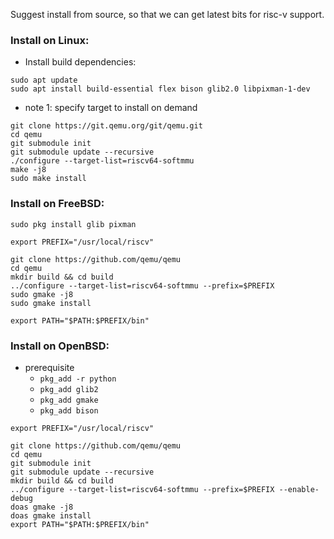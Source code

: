 Suggest install from source, so that we can get latest bits for risc-v support.

### Install on Linux:
- Install build dependencies:
```
sudo apt update
sudo apt install build-essential flex bison glib2.0 libpixman-1-dev
```

- note 1: specify target to install on demand
```
git clone https://git.qemu.org/git/qemu.git
cd qemu
git submodule init
git submodule update --recursive
./configure --target-list=riscv64-softmmu
make -j8
sudo make install
```

### Install on FreeBSD:
```
sudo pkg install glib pixman

export PREFIX="/usr/local/riscv"

git clone https://github.com/qemu/qemu
cd qemu
mkdir build && cd build
../configure --target-list=riscv64-softmmu --prefix=$PREFIX
sudo gmake -j8
sudo gmake install

export PATH="$PATH:$PREFIX/bin"
```

### Install on OpenBSD:
- prerequisite
  - `pkg_add -r python`
  - `pkg_add glib2`
  - `pkg_add gmake`
  - `pkg_add bison`
 
```
export PREFIX="/usr/local/riscv"

git clone https://github.com/qemu/qemu
cd qemu
git submodule init
git submodule update --recursive
mkdir build && cd build
../configure --target-list=riscv64-softmmu --prefix=$PREFIX --enable-debug
doas gmake -j8
doas gmake install
export PATH="$PATH:$PREFIX/bin"
```
